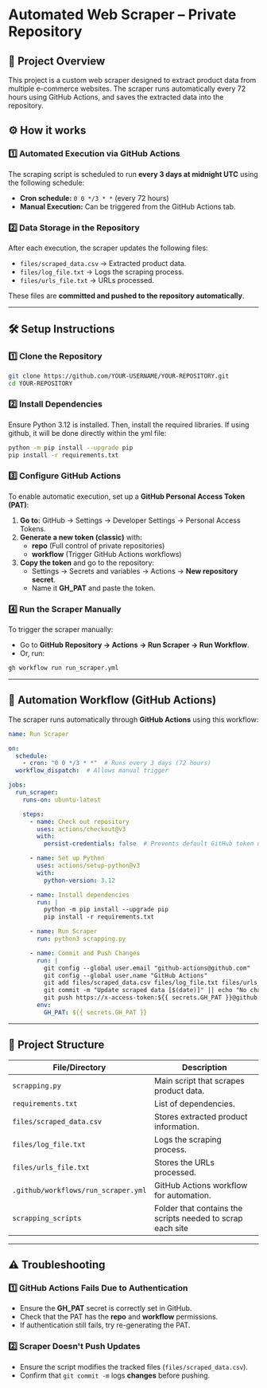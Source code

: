 # **Automated Web Scraper – Private Repository**

## **📌 Project Overview**

This project is a custom web scraper designed to extract product data from multiple e-commerce websites. The scraper runs automatically every 72 hours using GitHub Actions, and saves the extracted data into the repository.  

## **⚙️ How it works**

### **1️⃣ Automated Execution via GitHub Actions**
The scraping script is scheduled to run **every 3 days at midnight UTC** using the following schedule:

- **Cron schedule:** `0 0 */3 * *` (every 72 hours)
- **Manual Execution:** Can be triggered from the GitHub Actions tab.

### **2️⃣ Data Storage in the Repository**
After each execution, the scraper updates the following files:

- `files/scraped_data.csv` → Extracted product data.
- `files/log_file.txt` → Logs the scraping process.
- `files/urls_file.txt` → URLs processed.

These files are **committed and pushed to the repository automatically**.

---

## **🛠️ Setup Instructions**

### **1️⃣ Clone the Repository**
```bash
git clone https://github.com/YOUR-USERNAME/YOUR-REPOSITORY.git
cd YOUR-REPOSITORY
```

### **2️⃣ Install Dependencies**
Ensure Python 3.12 is installed. Then, install the required libraries. If using github, it will be done directly within the yml file:
```bash
python -m pip install --upgrade pip
pip install -r requirements.txt
```

### **3️⃣ Configure GitHub Actions**
To enable automatic execution, set up a **GitHub Personal Access Token (PAT)**:

1. **Go to:** GitHub → Settings → Developer Settings → Personal Access Tokens.
2. **Generate a new token (classic)** with:
   - **repo** (Full control of private repositories)
   - **workflow** (Trigger GitHub Actions workflows)
3. **Copy the token** and go to the repository:
   - Settings → Secrets and variables → Actions → **New repository secret**.
   - Name it **GH_PAT** and paste the token.

### **4️⃣ Run the Scraper Manually**
To trigger the scraper manually:
- Go to **GitHub Repository → Actions → Run Scraper → Run Workflow**.
- Or, run:
```bash
gh workflow run run_scraper.yml
```

---

## **🚀 Automation Workflow (GitHub Actions)**

The scraper runs automatically through **GitHub Actions** using this workflow:

```yaml
name: Run Scraper

on:
  schedule:
    - cron: "0 0 */3 * *"  # Runs every 3 days (72 hours)
  workflow_dispatch:  # Allows manual trigger

jobs:
  run_scraper:
    runs-on: ubuntu-latest

    steps:
      - name: Check out repository
        uses: actions/checkout@v3
        with:
          persist-credentials: false  # Prevents default GitHub token usage

      - name: Set up Python
        uses: actions/setup-python@v3
        with:
          python-version: 3.12  

      - name: Install dependencies
        run: |
          python -m pip install --upgrade pip
          pip install -r requirements.txt  

      - name: Run Scraper
        run: python3 scrapping.py

      - name: Commit and Push Changes
        run: |
          git config --global user.email "github-actions@github.com"
          git config --global user.name "GitHub Actions"
          git add files/scraped_data.csv files/log_file.txt files/urls_file.txt
          git commit -m "Update scraped data [$(date)]" || echo "No changes to commit"
          git push https://x-access-token:${{ secrets.GH_PAT }}@github.com/YOUR-USERNAME/YOUR-REPOSITORY.git main
        env:
          GH_PAT: ${{ secrets.GH_PAT }}
```

---

## **📂 Project Structure**

| File/Directory         | Description |
|------------------------|-------------|
| `scrapping.py`        | Main script that scrapes product data. |
| `requirements.txt`    | List of dependencies. |
| `files/scraped_data.csv` | Stores extracted product information. |
| `files/log_file.txt`  | Logs the scraping process. |
| `files/urls_file.txt` | Stores the URLs processed. |
| `.github/workflows/run_scraper.yml` | GitHub Actions workflow for automation. |
| `scrapping_scripts`| Folder that contains the scripts needed to scrap each site|
---

## **⚠️ Troubleshooting**

### **1️⃣ GitHub Actions Fails Due to Authentication**
- Ensure the **GH_PAT** secret is correctly set in GitHub.
- Check that the PAT has the **repo** and **workflow** permissions.
- If authentication still fails, try re-generating the PAT.

### **2️⃣ Scraper Doesn't Push Updates**
- Ensure the script modifies the tracked files (`files/scraped_data.csv`).
- Confirm that `git commit -m` logs **changes** before pushing.


